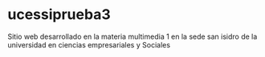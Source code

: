 # ucessiprueba3
Sitio web desarrollado en la materia multimedia 1 en la sede san isidro de la universidad en ciencias empresariales y Sociales
